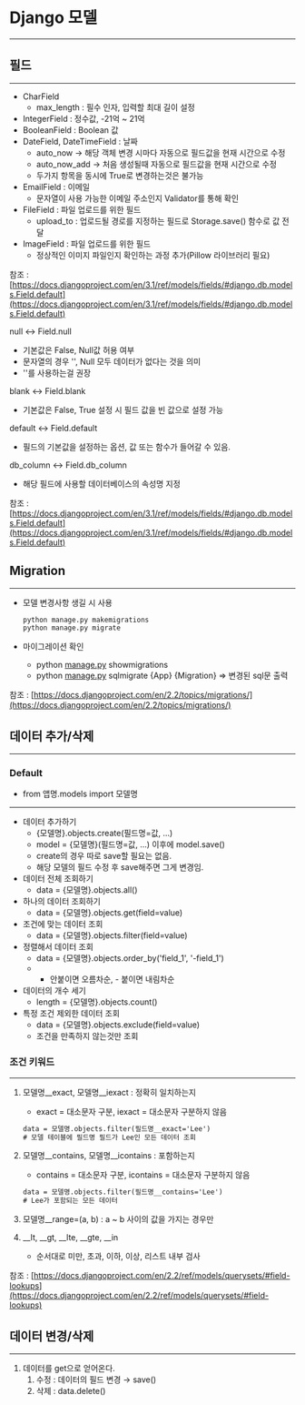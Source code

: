 # Django 모델

---

## 필드

---

- CharField
    - max_length : 필수 인자, 입력할 최대 길이 설정
- IntegerField : 정수값, -21억 ~ 21억
- BooleanField : Boolean 값
- DateField, DateTimeField : 날짜
    - auto_now → 해당 객체 변경 시마다 자동으로 필드값을 현재 시간으로 수정
    - auto_now_add → 처음 생성될때 자동으로 필드값을 현재 시간으로 수정
    - 두가지 항목을 동시에 True로 변경하는것은 불가능
- EmailField : 이메일
    - 문자열이 사용 가능한 이메일 주소인지 Validator를 통해 확인
- FileField : 파일 업로드를 위한 필드
    - upload_to : 업로드될 경로를 지정하는 필드로 Storage.save() 함수로 값 전달
- ImageField : 파일 업로드를 위한 필드
    - 정상적인 이미지 파일인지 확인하는 과정 추가(Pillow 라이브러리 필요)

참조 : [https://docs.djangoproject.com/en/3.1/ref/models/fields/#django.db.models.Field.default](https://docs.djangoproject.com/en/3.1/ref/models/fields/#django.db.models.Field.default)

null ↔ Field.null

- 기본값은 False, Null값 허용 여부
- 문자열의 경우 '', Null 모두 데이터가 없다는 것을 의미
- ''를 사용하는걸 권장

blank ↔ Field.blank

- 기본값은 False, True 설정 시 필드 값을 빈 값으로 설정 가능

default ↔ Field.default

- 필드의 기본값을 설정하는 옵션, 값 또는 함수가 들어갈 수 있음.

db_column ↔ Field.db_column

- 해당 필드에 사용할 데이터베이스의 속성명 지정

참조 : [https://docs.djangoproject.com/en/3.1/ref/models/fields/#django.db.models.Field.default](https://docs.djangoproject.com/en/3.1/ref/models/fields/#django.db.models.Field.default)

## Migration

---

- 모델 변경사항 생길 시 사용

    ```html
    python manage.py makemigrations
    python manage.py migrate
    ```

- 마이그레이션 확인
    - python [manage.py](http://manage.py) showmigrations
    - python [manage.py](http://manage.py) sqlmigrate {App} {Migration} ⇒ 변경된 sql문 출력

참조 : [https://docs.djangoproject.com/en/2.2/topics/migrations/](https://docs.djangoproject.com/en/2.2/topics/migrations/)

## 데이터 추가/삭제

---

### Default

- from 앱명.models import 모델명

---

- 데이터 추가하기
    - {모델명}.objects.create(필드명=값, ...)
    - model = {모델명}(필드명=값, ...) 이후에 model.save()
    - create의 경우 따로 save할 필요는 없음.
    - 해당 모델의 필드 수정 후 save해주면 그게 변경임.
- 데이터 전체 조회하기
    - data = {모델명}.objects.all()
- 하나의 데이터 조회하기
    - data = {모델명}.objects.get(field=value)
- 조건에 맞는 데이터 조회
    - data = {모델명}.objects.filter(field=value)
- 정렬해서 데이터 조회
    - data = {모델명}.objects.order_by('field_1', '-field_1')
    - - 안붙이면 오름차순, - 붙이면 내림차순
- 데이터의 개수 세기
    - length = {모델명}.objects.count()
- 특정 조건 제외한 데이터 조회
    - data = {모델명}.objects.exclude(field=value)
    - 조건을 만족하지 않는것만 조회

### 조건 키워드

---

1. 모델명__exact, 모델명__iexact : 정확히 일치하는지
    - exact = 대소문자 구분, iexact = 대소문자 구분하지 않음

    ```html
    data = 모델명.objects.filter(필드명__exact='Lee')
    # 모델 테이블에 필드명 필드가 Lee인 모든 데이터 조회
    ```

1. 모델명__contains, 모델명__icontains : 포함하는지
    - contains = 대소문자 구분, icontains = 대소문자 구분하지 않음

    ```html
    data = 모델명.objects.filter(필드명__contains='Lee')
    # Lee가 포함되는 모든 데이터
    ```

1. 모델명__range=(a, b) : a ~ b 사이의 값을 가지는 경우만
2. __lt, __gt, __lte, __gte, __in
    - 순서대로 미만, 초과, 이하, 이상, 리스트 내부 검사

참조 : [https://docs.djangoproject.com/en/2.2/ref/models/querysets/#field-lookups](https://docs.djangoproject.com/en/2.2/ref/models/querysets/#field-lookups)

## 데이터 변경/삭제

---

1. 데이터를 get으로 얻어온다.
    1. 수정 : 데이터의 필드 변경 → save()
    2. 삭제 : data.delete()
